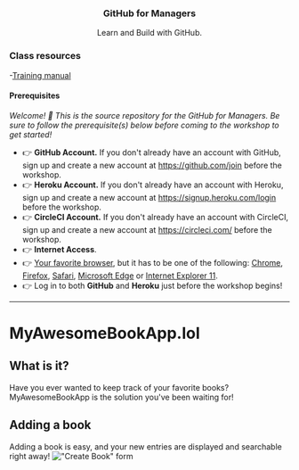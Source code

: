 <p align="center">

  <h3 align="center">GitHub for Managers<br></h3>

  <p align="center">
    Learn and Build with GitHub.
    <br>
  </p>
</p>

### Class resources 
-[Training manual](https://githubtraining.github.io/training-manual/GH4M/)

#### Prerequisites

_Welcome! :wave: This is the source repository for the GitHub for Managers. Be sure to follow the prerequisite(s) below before coming to the workshop to get started!_

- :point_right: **GitHub Account.** If you don't already have an account with GitHub, sign up and create a new account at https://github.com/join before the workshop.
- :point_right: **Heroku Account.** If you don't already have an account with Heroku, sign up and create a new account at https://signup.heroku.com/login before the workshop.
- :point_right: **CircleCI Account.** If you don't already have an account with CircleCI, sign up and create a new account at https://circleci.com/ before the workshop.
- :point_right: **Internet Access**.
- :point_right: [Your favorite browser](https://help.github.com/articles/supported-browsers/), but it has to be one of the following: [Chrome](https://www.google.com/chrome/), [Firefox](http://www.mozilla.org/firefox/), [Safari](http://www.apple.com/safari/), [Microsoft Edge](http://www.browserfordoing.com/) or [Internet Explorer 11](http://ie.microsoft.com/).
- :point_right: Log in to both **GitHub** and **Heroku** just before the workshop begins!

<hr>

# MyAwesomeBookApp.lol

## What is it?

Have you ever wanted to keep track of your favorite books? MyAwesomeBookApp is the solution you've been waiting for!

## Adding a book

Adding a book is easy, and your new entries are displayed and searchable right away!
!["Create Book" form](https://cloud.githubusercontent.com/assets/4215/22151066/f3502322-dee1-11e6-9442-843bb4822b2c.png)
